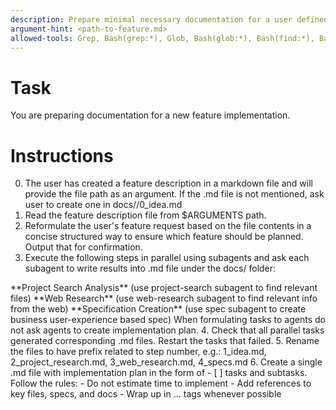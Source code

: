 ```yaml
---
description: Prepare minimal necessary documentation for a user defined feature
argument-hint: <path-to-feature.md>
allowed-tools: Grep, Bash(grep:*), Glob, Bash(glob:*), Bash(find:*), Bash(ls:*), Bash(tree:*), WebSearch, mcp__deepwiki__read_wiki_structure, mcp__deepwiki__read_wiki_contents, mcp__deepwiki__ask_question, Write(docs/*:*), Read
---
```


# Task
You are preparing documentation for a new feature implementation.

# Instructions
0. The user has created a feature description in a markdown file and will provide the file path as an argument.
If the .md file is not mentioned, ask user to create one in docs/<feature-name>/0_idea.md
1. Read the feature description file from $ARGUMENTS path.
2. Reformulate the user's feature request based on the file contents in a concise structured way to ensure which feature should be planned.
Output that for confirmation.
3. Execute the following steps in parallel using subagents and ask each subagent to write results into .md file under the docs/<feature-name> folder:
<parallel tasks>
  **Project Search Analysis** (use project-search subagent to find relevant files)
  **Web Research** (use web-research subagent to find relevant info from the web)
  **Specification Creation** (use spec subagent to create business user-experience based spec)
</parallel tasks>
When formulating tasks to agents do not ask agents to create implementation plan.
4. Check that all parallel tasks generated corresponding .md files. Restart the tasks that failed.
5. Rename the files to have prefix related to step number, e.g.: 1_idea.md, 2_project_research.md, 3_web_research.md, 4_specs.md
6. Create a single .md file with implementation plan in the form of - [ ] tasks and subtasks. Follow the rules:
  - Do not estimate time to implement
  - Add references to key files, specs, and docs
  - Wrap up in <parallel>...</parallel> tags whenever possible
